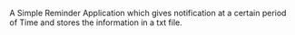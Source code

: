 A Simple Reminder Application which gives notification at a certain period of Time and stores the information in a txt file.
